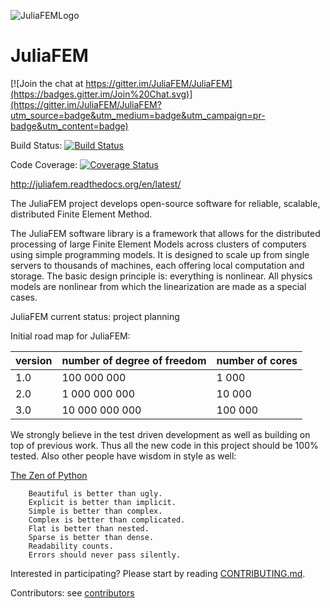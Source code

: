![JuliaFEMLogo](https://github.com/JuliaFEM/JuliaFEM.jl/blob/master/geometry/JuliaFEMLogo_256x256.png) 
# JuliaFEM 

[![Join the chat at https://gitter.im/JuliaFEM/JuliaFEM](https://badges.gitter.im/Join%20Chat.svg)](https://gitter.im/JuliaFEM/JuliaFEM?utm_source=badge&utm_medium=badge&utm_campaign=pr-badge&utm_content=badge)

Build Status: [![Build Status](https://travis-ci.org/JuliaFEM/JuliaFEM.jl.svg?branch=master)](https://travis-ci.org/JuliaFEM/JuliaFEM.jl)

Code Coverage: [![Coverage Status](https://coveralls.io/repos/JuliaFEM/JuliaFEM.jl/badge.svg?branch=master)](https://coveralls.io/r/JuliaFEM/JuliaFEM.jl?branch=master)

http://juliafem.readthedocs.org/en/latest/

The JuliaFEM project develops open-source software for reliable, scalable, distributed Finite Element Method.

The JuliaFEM software library is a framework that allows for the distributed processing of large Finite Element Models across clusters of computers using simple programming models. It is designed to scale up from single servers to thousands of machines, each offering local computation and storage. The basic design principle is: everything is nonlinear. All physics models are nonlinear from which the linearization are made as a special cases. 

JuliaFEM current status: project planning

Initial road map for JuliaFEM:

version | number of degree of freedom | number of cores
----------|-----------------------------------------|----------------------
1.0 | 100 000 000 | 1 000
2.0 | 1 000 000 000 | 10 000
3.0 | 10 000 000 000 | 100 000

We strongly believe in the test driven development as well as building on top of previous work. Thus all the new code in this project should be 100% tested. Also other people have wisdom in style as well:

[The Zen of Python](https://www.python.org/dev/peps/pep-0020/)
```
    Beautiful is better than ugly.
    Explicit is better than implicit.
    Simple is better than complex.
    Complex is better than complicated.
    Flat is better than nested.
    Sparse is better than dense.
    Readability counts.
    Errors should never pass silently.
```

Interested in participating? Please start by reading  [CONTRIBUTING.md](https://github.com/JuliaFEM/JuliaFEM/blob/master/CONTRIBUTING.md).

Contributors: see [contributors](https://github.com/JuliaFEM/JuliaFEM/blob/master/contributors)
